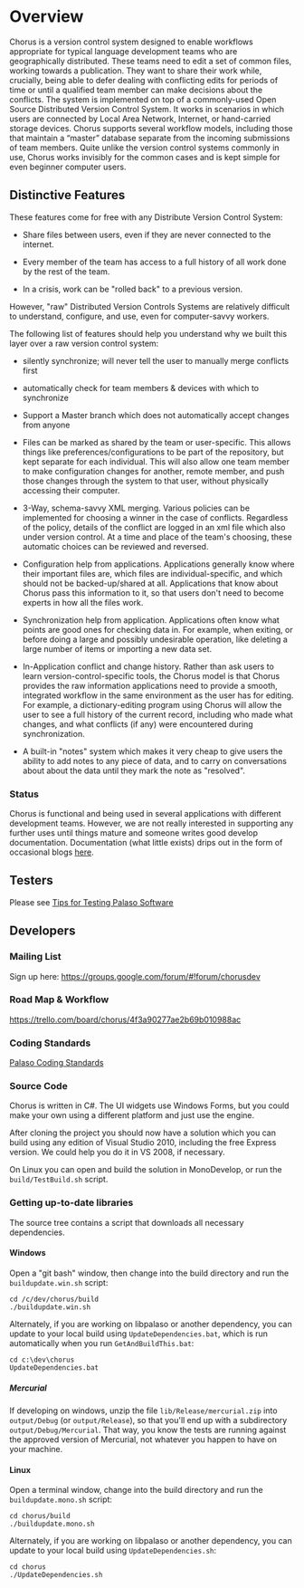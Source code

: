 Overview
========

Chorus is a version control system designed to enable workflows appropriate for typical language
development teams who are geographically distributed. These teams need to edit a set of common
files, working towards a publication. They want to share their work while, crucially, being able
to defer dealing with conflicting edits for periods of time or until a qualified team member can
make decisions about the conflicts. The system is implemented on top of a commonly-used Open
Source Distributed Version Control System. It works in scenarios in which users are connected by
Local Area Network, Internet, or hand-carried storage devices. Chorus supports several workflow
models, including those that maintain a “master” database separate from the incoming submissions
of team members. Quite unlike the version control systems commonly in use, Chorus works
invisibly for the common cases and is kept simple for even beginner computer users.

## Distinctive Features

These features come for free with any Distribute Version Control System:

 * Share files between users, even if they are never connected to the internet.

 * Every member of the team has access to a full history of all work done by the rest of the team.

 * In a crisis, work can be "rolled back" to a previous version.


However, "raw" Distributed Version Controls Systems are relatively difficult to understand,
configure, and use, even for computer-savvy workers.


The following list of features should help you understand why we built this layer over a raw version control system:


 * silently synchronize; will never tell the user to manually merge conflicts first

 * automatically check for team members & devices with which to synchronize

 * Support a Master branch which does not automatically accept changes from anyone

 * Files can be marked as shared by the team or user-specific. This allows things like
   preferences/configurations to be part of the repository, but kept separate for each
   individual. This will also allow one team member to make configuration changes for another,
   remote member, and push those changes through the system to that user, without physically
   accessing their computer.

 * 3-Way, schema-savvy XML merging. Various policies can be implemented for choosing a winner in
   the case of conflicts. Regardless of the policy, details of the conflict are logged in an xml
   file which also under version control. At a time and place of the team's choosing, these
   automatic choices can be reviewed and reversed.

 * Configuration help from applications. Applications generally know where their important files
   are, which files are individual-specific, and which should not be backed-up/shared at all.
   Applications that know about Chorus pass this information to it, so that users don't need to
   become experts in how all the files work.

 * Synchronization help from application. Applications often know what points are good ones for
   checking data in. For example, when exiting, or before doing a large and possibly undesirable
   operation, like deleting a large number of items or importing a new data set.

 * In-Application conflict and change history. Rather than ask users to learn
   version-control-specific tools, the Chorus model is that Chorus provides the raw information
   applications need to provide a smooth, integrated workflow in the same environment as the user
   has for editing. For example, a dictionary-editing program using Chorus will allow the user to
   see a full history of the current record, including who made what changes, and what conflicts
   (if any) were encountered during synchronization.

 * A built-in "notes" system which makes it very cheap to give users the ability to add notes to
   any piece of data, and to carry on conversations about about the data until they mark the
   note as "resolved".

### Status

Chorus is functional and being used in several applications with different development teams.
However, we are not really interested in supporting
any further uses until things mature and someone writes good develop documentation.
Documentation (what little exists) drips out in the form of occasional blogs
[here](http://chorussr.wordpress.com/).

## Testers

Please see [Tips for Testing Palaso Software](https://docs.google.com/document/d/1dkp0edjJ8iqkrYeXdbQJcz3UicyilLR7GxMRIUAGb1E/edit)

## Developers

### Mailing List

Sign up here: https://groups.google.com/forum/#!forum/chorusdev

### Road Map & Workflow

https://trello.com/board/chorus/4f3a90277ae2b69b010988ac

### Coding Standards

[Palaso Coding Standards](https://docs.google.com/document/d/1t4QVHWwGnrUi036lOXM-hnHVn15BbJkuGVKGLnbo4qk/edit)

### Source Code

Chorus is written in C#. The UI widgets use Windows Forms, but you could make your own using a
different platform and just use the engine.

After cloning the project you should now have a solution which you can build using any edition
of Visual Studio 2010, including the free Express version. We could help you do it in VS 2008,
if necessary.

On Linux you can open and build the solution in MonoDevelop, or run the `build/TestBuild.sh` script.

### Getting up-to-date libraries

The source tree contains a script that downloads all necessary dependencies.

#### Windows

Open a "git bash" window, then change into the build directory and run the `buildupdate.win.sh` script:

	cd /c/dev/chorus/build
	./buildupdate.win.sh

Alternately, if you are working on libpalaso or another dependency, you can update to your local
build using `UpdateDependencies.bat`, which is run automatically when you run `GetAndBuildThis.bat`:

	cd c:\dev\chorus
	UpdateDependencies.bat

##### Mercurial

If developing on windows, unzip the file `lib/Release/mercurial.zip` into `output/Debug` (or `output/Release`), so that you'll end up with a subdirectory `output/Debug/Mercurial`. That way, you know the tests are running against the approved version of Mercurial, not whatever you happen to have on your machine.

#### Linux

Open a terminal window, change into the build directory and run the `buildupdate.mono.sh` script:

	cd chorus/build
	./buildupdate.mono.sh

Alternately, if you are working on libpalaso or another dependency, you can update to your local
build using `UpdateDependencies.sh`:

	cd chorus
	./UpdateDependencies.sh

